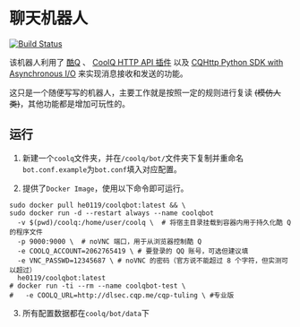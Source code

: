 # 聊天机器人
[![Build Status](https://dev.azure.com/he0119/CoolQBot/_apis/build/status/he0119.CoolQBot?branchName=master)](https://dev.azure.com/he0119/CoolQBot/_build/latest?definitionId=5&branchName=master)

该机器人利用了
[酷Q](https://cqp.cc/)
、
[CoolQ HTTP API 插件](https://github.com/richardchien/coolq-http-api)
以及
[CQHttp Python SDK with Asynchronous I/O](https://github.com/richardchien/python-aiocqhttp)
来实现消息接收和发送的功能。

这只是一个随便写写的机器人，主要工作就是按照一定的规则进行复读 ~~(模仿人类)~~，其他功能都是增加可玩性的。

## 运行
1. 新建一个`coolq`文件夹，并在`/coolq/bot/`文件夹下复制并重命名`bot.conf.example`为`bot.conf`填入对应配置。

2. 提供了`Docker Image`，使用以下命令即可运行。
```shell
sudo docker pull he0119/coolqbot:latest && \
sudo docker run -d --restart always --name coolqbot
  -v $(pwd)/coolq:/home/user/coolq \  # 将宿主目录挂载到容器内用于持久化酷 Q 的程序文件
  -p 9000:9000 \  # noVNC 端口，用于从浏览器控制酷 Q
  -e COOLQ_ACCOUNT=2062765419 \ # 要登录的 QQ 账号，可选但建议填
  -e VNC_PASSWD=12345687 \ # noVNC 的密码（官方说不能超过 8 个字符，但实测可以超过）
  he0119/coolqbot:latest
# docker run -ti --rm --name coolqbot-test \
#   -e COOLQ_URL=http://dlsec.cqp.me/cqp-tuling \ #专业版
```
3. 所有配置数据都在`coolq/bot/data`下